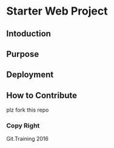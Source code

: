 # Starter Web Project

## Intoduction

## Purpose

## Deployment

## How to Contribute

plz fork this repo

### Copy Right

Git.Training 2016
